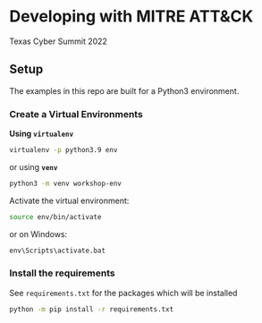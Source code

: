 # Developing with MITRE ATT&CK

Texas Cyber Summit 2022



## Setup
The examples in this repo are built for a Python3 environment.

### Create a Virtual Environments

**Using `virtualenv`**
```bash
virtualenv -p python3.9 env
```

or using **`venv`**

```bash
python3 -m venv workshop-env
```

Activate the virtual environment:

```bash
source env/bin/activate
```

or on Windows:

```cmd
env\Scripts\activate.bat
```

### Install the requirements

See `requirements.txt` for the packages which will be installed

```bash
python -m pip install -r requirements.txt
```

